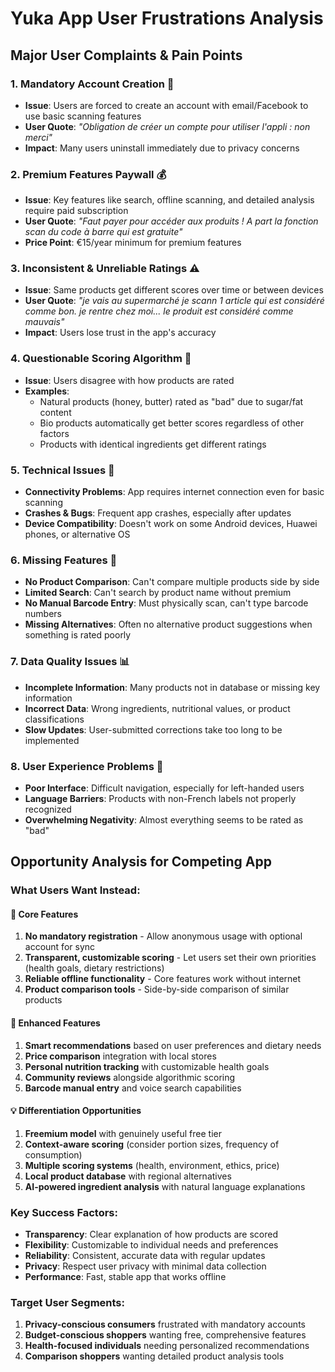 # Yuka App User Frustrations Analysis

## Major User Complaints & Pain Points

### 1. **Mandatory Account Creation** 🔐
- **Issue**: Users are forced to create an account with email/Facebook to use basic scanning features
- **User Quote**: *"Obligation de créer un compte pour utiliser l'appli : non merci"*
- **Impact**: Many users uninstall immediately due to privacy concerns

### 2. **Premium Features Paywall** 💰
- **Issue**: Key features like search, offline scanning, and detailed analysis require paid subscription
- **User Quote**: *"Faut payer pour accéder aux produits ! A part la fonction scan du code à barre qui est gratuite"*
- **Price Point**: €15/year minimum for premium features

### 3. **Inconsistent & Unreliable Ratings** ⚠️
- **Issue**: Same products get different scores over time or between devices
- **User Quote**: *"je vais au supermarché je scann 1 article qui est considéré comme bon. je rentre chez moi... le produit est considéré comme mauvais"*
- **Impact**: Users lose trust in the app's accuracy

### 4. **Questionable Scoring Algorithm** 🤔
- **Issue**: Users disagree with how products are rated
- **Examples**:
  - Natural products (honey, butter) rated as "bad" due to sugar/fat content
  - Bio products automatically get better scores regardless of other factors
  - Products with identical ingredients get different ratings

### 5. **Technical Issues** 🐛
- **Connectivity Problems**: App requires internet connection even for basic scanning
- **Crashes & Bugs**: Frequent app crashes, especially after updates
- **Device Compatibility**: Doesn't work on some Android devices, Huawei phones, or alternative OS

### 6. **Missing Features** 📱
- **No Product Comparison**: Can't compare multiple products side by side
- **Limited Search**: Can't search by product name without premium
- **No Manual Barcode Entry**: Must physically scan, can't type barcode numbers
- **Missing Alternatives**: Often no alternative product suggestions when something is rated poorly

### 7. **Data Quality Issues** 📊
- **Incomplete Information**: Many products not in database or missing key information
- **Incorrect Data**: Wrong ingredients, nutritional values, or product classifications
- **Slow Updates**: User-submitted corrections take too long to be implemented

### 8. **User Experience Problems** 🎯
- **Poor Interface**: Difficult navigation, especially for left-handed users
- **Language Barriers**: Products with non-French labels not properly recognized
- **Overwhelming Negativity**: Almost everything seems to be rated as "bad"

## Opportunity Analysis for Competing App

### **What Users Want Instead:**

#### 🎯 **Core Features**
1. **No mandatory registration** - Allow anonymous usage with optional account for sync
2. **Transparent, customizable scoring** - Let users set their own priorities (health goals, dietary restrictions)
3. **Reliable offline functionality** - Core features work without internet
4. **Product comparison tools** - Side-by-side comparison of similar products

#### 🚀 **Enhanced Features**
1. **Smart recommendations** based on user preferences and dietary needs
2. **Price comparison** integration with local stores
3. **Personal nutrition tracking** with customizable health goals
4. **Community reviews** alongside algorithmic scoring
5. **Barcode manual entry** and voice search capabilities

#### 💡 **Differentiation Opportunities**
1. **Freemium model** with genuinely useful free tier
2. **Context-aware scoring** (consider portion sizes, frequency of consumption)
3. **Multiple scoring systems** (health, environment, ethics, price)
4. **Local product database** with regional alternatives
5. **AI-powered ingredient analysis** with natural language explanations

### **Key Success Factors:**
- **Transparency**: Clear explanation of how products are scored
- **Flexibility**: Customizable to individual needs and preferences  
- **Reliability**: Consistent, accurate data with regular updates
- **Privacy**: Respect user privacy with minimal data collection
- **Performance**: Fast, stable app that works offline

### **Target User Segments:**
1. **Privacy-conscious consumers** frustrated with mandatory accounts
2. **Budget-conscious shoppers** wanting free, comprehensive features
3. **Health-focused individuals** needing personalized recommendations
4. **Comparison shoppers** wanting detailed product analysis tools